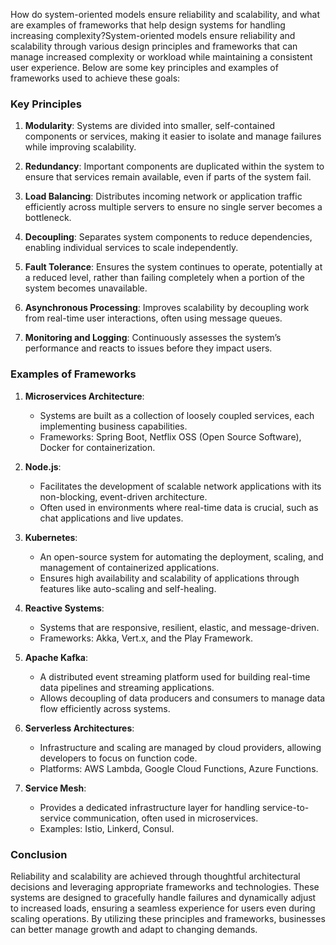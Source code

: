 How do system-oriented models ensure reliability and scalability, and what are examples of frameworks that help design systems for handling increasing complexity?System-oriented models ensure reliability and scalability through various design principles and frameworks that can manage increased complexity or workload while maintaining a consistent user experience. Below are some key principles and examples of frameworks used to achieve these goals:

### Key Principles

1. **Modularity**: Systems are divided into smaller, self-contained components or services, making it easier to isolate and manage failures while improving scalability.

2. **Redundancy**: Important components are duplicated within the system to ensure that services remain available, even if parts of the system fail.

3. **Load Balancing**: Distributes incoming network or application traffic efficiently across multiple servers to ensure no single server becomes a bottleneck.

4. **Decoupling**: Separates system components to reduce dependencies, enabling individual services to scale independently.

5. **Fault Tolerance**: Ensures the system continues to operate, potentially at a reduced level, rather than failing completely when a portion of the system becomes unavailable.

6. **Asynchronous Processing**: Improves scalability by decoupling work from real-time user interactions, often using message queues.

7. **Monitoring and Logging**: Continuously assesses the system’s performance and reacts to issues before they impact users.

### Examples of Frameworks

1. **Microservices Architecture**:
   - Systems are built as a collection of loosely coupled services, each implementing business capabilities.
   - Frameworks: Spring Boot, Netflix OSS (Open Source Software), Docker for containerization.

2. **Node.js**:
   - Facilitates the development of scalable network applications with its non-blocking, event-driven architecture.
   - Often used in environments where real-time data is crucial, such as chat applications and live updates.

3. **Kubernetes**:
   - An open-source system for automating the deployment, scaling, and management of containerized applications.
   - Ensures high availability and scalability of applications through features like auto-scaling and self-healing.

4. **Reactive Systems**:
   - Systems that are responsive, resilient, elastic, and message-driven.
   - Frameworks: Akka, Vert.x, and the Play Framework.

5. **Apache Kafka**:
   - A distributed event streaming platform used for building real-time data pipelines and streaming applications.
   - Allows decoupling of data producers and consumers to manage data flow efficiently across systems.

6. **Serverless Architectures**:
   - Infrastructure and scaling are managed by cloud providers, allowing developers to focus on function code.
   - Platforms: AWS Lambda, Google Cloud Functions, Azure Functions.

7. **Service Mesh**:
   - Provides a dedicated infrastructure layer for handling service-to-service communication, often used in microservices.
   - Examples: Istio, Linkerd, Consul.

### Conclusion

Reliability and scalability are achieved through thoughtful architectural decisions and leveraging appropriate frameworks and technologies. These systems are designed to gracefully handle failures and dynamically adjust to increased loads, ensuring a seamless experience for users even during scaling operations. By utilizing these principles and frameworks, businesses can better manage growth and adapt to changing demands.